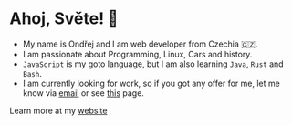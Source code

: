 # Ahoj, Světe! 👋

- My name is Ondřej and I am web developer from Czechia 🇨🇿. 
- I am passionate about Programming, Linux, Cars and history.
- `JavaScript` is my goto language, but I am also learning `Java`, `Rust` and `Bash`. 
- I am currently looking for work, so if you got any offer for me, let me know via [email](mailto:ondrejtucek9@gmail.com) or see [this](https://asqit.deno.dev/job) page.

Learn more at my [website](https://asqit.deno.dev)

